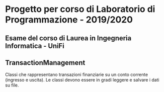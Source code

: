# Progetto per corso di Laboratorio di Programmazione - 2019/2020
## Esame del corso di Laurea in Ingegneria Informatica - UniFi

## TransactionManagement
Classi che rappresentano transazioni finanziarie su un conto corrente (ingresso e uscita). Le classi devono essere in gradi leggere e salvare i dati su file.
